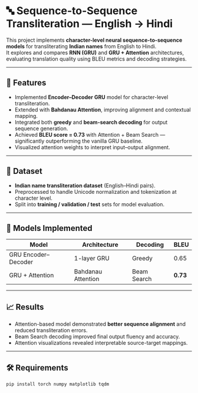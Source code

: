 # 🔤 Sequence-to-Sequence Transliteration — English → Hindi

This project implements **character-level neural sequence-to-sequence models** for transliterating **Indian names** from English to Hindi.  
It explores and compares **RNN (GRU)** and **GRU + Attention** architectures, evaluating translation quality using BLEU metrics and decoding strategies.

---

## 🚀 Features
- Implemented **Encoder–Decoder GRU** model for character-level transliteration.  
- Extended with **Bahdanau Attention**, improving alignment and contextual mapping.  
- Integrated both **greedy** and **beam-search decoding** for output sequence generation.  
- Achieved **BLEU score = 0.73** with Attention + Beam Search — significantly outperforming the vanilla GRU baseline.  
- Visualized attention weights to interpret input–output alignment.

---

## 🧩 Dataset
- **Indian name transliteration dataset** (English–Hindi pairs).  
- Preprocessed to handle Unicode normalization and tokenization at character level.  
- Split into **training / validation / test** sets for model evaluation.

---

## 🧠 Models Implemented
| Model | Architecture | Decoding | BLEU |
|--------|---------------|----------|------|
| GRU Encoder–Decoder | 1-layer GRU | Greedy | 0.65 |
| GRU + Attention | Bahdanau Attention | Beam Search | **0.73** |

---

## 📈 Results
- Attention-based model demonstrated **better sequence alignment** and reduced transliteration errors.  
- Beam Search decoding improved final output fluency and accuracy.  
- Attention visualizations revealed interpretable source-target mappings.

---

## 🛠️ Requirements
```bash
pip install torch numpy matplotlib tqdm
